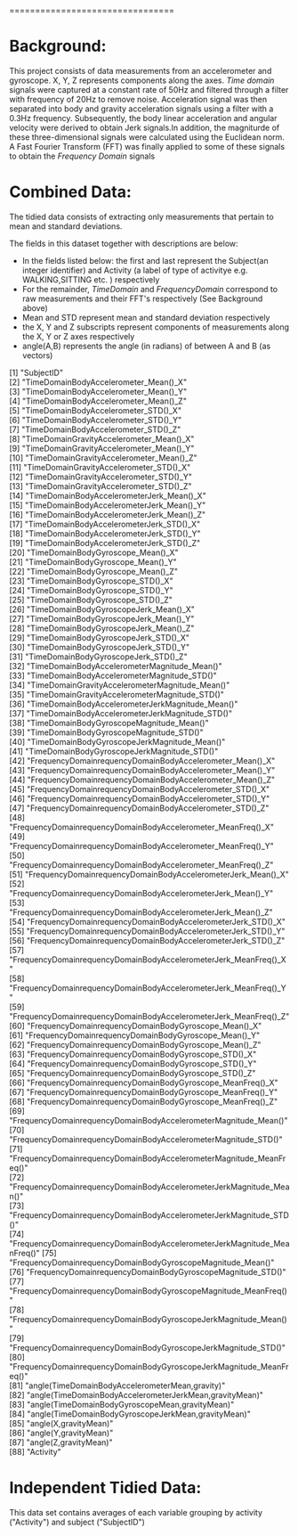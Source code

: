 ================================

 Background:
================================

This project consists of data measurements from an accelerometer and gyroscope. X, Y, Z represents components along the axes. *Time domain* signals were captured at a constant rate of 50Hz and filtered through a filter with frequency of 20Hz to remove noise.
Acceleration signal was then separated into body and gravity acceleration signals using a filter with a 0.3Hz frequency. Subsequently, the body linear acceleration and angular velocity were derived to obtain Jerk signals.In addition, the magniturde of these three-dimensional signals were calculated using the Euclidean norm. A Fast Fourier Transform (FFT) was finally applied to some of these signals to obtain the *Frequency Domain* signals

 Combined Data:
================================

The tidied data consists of extracting only measurements that pertain to mean and standard deviations.

The fields in this dataset together with descriptions are below:

 - In the fields listed below: the first and last represent the Subject(an integer identifier) and Activity (a label of type of activitye e.g. WALKING,SITTING etc. ) respectively
 - For the remainder, *TimeDomain* and *FrequencyDomain* correspond to raw measurements and their FFT's respectively (See Background above)
 - Mean and STD represent mean and standard deviation respectively
 - the X, Y and Z subscripts represent components of measurements along the X, Y or Z axes respectively
 - angle(A,B) represents the angle (in radians) of between A and B (as vectors)

 [1] "SubjectID"                                                             
 [2] "TimeDomainBodyAccelerometer_Mean()_X"                                  
 [3] "TimeDomainBodyAccelerometer_Mean()_Y"                                  
 [4] "TimeDomainBodyAccelerometer_Mean()_Z"                                  
 [5] "TimeDomainBodyAccelerometer_STD()_X"                                   
 [6] "TimeDomainBodyAccelerometer_STD()_Y"                                   
 [7] "TimeDomainBodyAccelerometer_STD()_Z"                                   
 [8] "TimeDomainGravityAccelerometer_Mean()_X"                               
 [9] "TimeDomainGravityAccelerometer_Mean()_Y"                               
[10] "TimeDomainGravityAccelerometer_Mean()_Z"                               
[11] "TimeDomainGravityAccelerometer_STD()_X"                                
[12] "TimeDomainGravityAccelerometer_STD()_Y"                                
[13] "TimeDomainGravityAccelerometer_STD()_Z"                                
[14] "TimeDomainBodyAccelerometerJerk_Mean()_X"                              
[15] "TimeDomainBodyAccelerometerJerk_Mean()_Y"                              
[16] "TimeDomainBodyAccelerometerJerk_Mean()_Z"                              
[17] "TimeDomainBodyAccelerometerJerk_STD()_X"                               
[18] "TimeDomainBodyAccelerometerJerk_STD()_Y"                               
[19] "TimeDomainBodyAccelerometerJerk_STD()_Z"                               
[20] "TimeDomainBodyGyroscope_Mean()_X"                                      
[21] "TimeDomainBodyGyroscope_Mean()_Y"                                      
[22] "TimeDomainBodyGyroscope_Mean()_Z"                                      
[23] "TimeDomainBodyGyroscope_STD()_X"                                       
[24] "TimeDomainBodyGyroscope_STD()_Y"                                       
[25] "TimeDomainBodyGyroscope_STD()_Z"                                       
[26] "TimeDomainBodyGyroscopeJerk_Mean()_X"                                  
[27] "TimeDomainBodyGyroscopeJerk_Mean()_Y"                                  
[28] "TimeDomainBodyGyroscopeJerk_Mean()_Z"                                  
[29] "TimeDomainBodyGyroscopeJerk_STD()_X"                                   
[30] "TimeDomainBodyGyroscopeJerk_STD()_Y"                                   
[31] "TimeDomainBodyGyroscopeJerk_STD()_Z"                                   
[32] "TimeDomainBodyAccelerometerMagnitude_Mean()"                           
[33] "TimeDomainBodyAccelerometerMagnitude_STD()"                            
[34] "TimeDomainGravityAccelerometerMagnitude_Mean()"                        
[35] "TimeDomainGravityAccelerometerMagnitude_STD()"                         
[36] "TimeDomainBodyAccelerometerJerkMagnitude_Mean()"                       
[37] "TimeDomainBodyAccelerometerJerkMagnitude_STD()"                        
[38] "TimeDomainBodyGyroscopeMagnitude_Mean()"                               
[39] "TimeDomainBodyGyroscopeMagnitude_STD()"                                
[40] "TimeDomainBodyGyroscopeJerkMagnitude_Mean()"                           
[41] "TimeDomainBodyGyroscopeJerkMagnitude_STD()"                            
[42] "FrequencyDomainrequencyDomainBodyAccelerometer_Mean()_X"               
[43] "FrequencyDomainrequencyDomainBodyAccelerometer_Mean()_Y"               
[44] "FrequencyDomainrequencyDomainBodyAccelerometer_Mean()_Z"               
[45] "FrequencyDomainrequencyDomainBodyAccelerometer_STD()_X"                
[46] "FrequencyDomainrequencyDomainBodyAccelerometer_STD()_Y"                
[47] "FrequencyDomainrequencyDomainBodyAccelerometer_STD()_Z"                
[48] "FrequencyDomainrequencyDomainBodyAccelerometer_MeanFreq()_X"           
[49] "FrequencyDomainrequencyDomainBodyAccelerometer_MeanFreq()_Y"           
[50] "FrequencyDomainrequencyDomainBodyAccelerometer_MeanFreq()_Z"           
[51] "FrequencyDomainrequencyDomainBodyAccelerometerJerk_Mean()_X"           
[52] "FrequencyDomainrequencyDomainBodyAccelerometerJerk_Mean()_Y"           
[53] "FrequencyDomainrequencyDomainBodyAccelerometerJerk_Mean()_Z"           
[54] "FrequencyDomainrequencyDomainBodyAccelerometerJerk_STD()_X"            
[55] "FrequencyDomainrequencyDomainBodyAccelerometerJerk_STD()_Y"            
[56] "FrequencyDomainrequencyDomainBodyAccelerometerJerk_STD()_Z"            
[57] "FrequencyDomainrequencyDomainBodyAccelerometerJerk_MeanFreq()_X"       
[58] "FrequencyDomainrequencyDomainBodyAccelerometerJerk_MeanFreq()_Y"       
[59] "FrequencyDomainrequencyDomainBodyAccelerometerJerk_MeanFreq()_Z"       
[60] "FrequencyDomainrequencyDomainBodyGyroscope_Mean()_X"                   
[61] "FrequencyDomainrequencyDomainBodyGyroscope_Mean()_Y"                   
[62] "FrequencyDomainrequencyDomainBodyGyroscope_Mean()_Z"                   
[63] "FrequencyDomainrequencyDomainBodyGyroscope_STD()_X"                    
[64] "FrequencyDomainrequencyDomainBodyGyroscope_STD()_Y"                    
[65] "FrequencyDomainrequencyDomainBodyGyroscope_STD()_Z"                    
[66] "FrequencyDomainrequencyDomainBodyGyroscope_MeanFreq()_X"               
[67] "FrequencyDomainrequencyDomainBodyGyroscope_MeanFreq()_Y"               
[68] "FrequencyDomainrequencyDomainBodyGyroscope_MeanFreq()_Z"               
[69] "FrequencyDomainrequencyDomainBodyAccelerometerMagnitude_Mean()"        
[70] "FrequencyDomainrequencyDomainBodyAccelerometerMagnitude_STD()"         
[71] "FrequencyDomainrequencyDomainBodyAccelerometerMagnitude_MeanFreq()"    
[72] "FrequencyDomainrequencyDomainBodyAccelerometerJerkMagnitude_Mean()"    
[73] "FrequencyDomainrequencyDomainBodyAccelerometerJerkMagnitude_STD()"     
[74] "FrequencyDomainrequencyDomainBodyAccelerometerJerkMagnitude_MeanFreq()"
[75] "FrequencyDomainrequencyDomainBodyGyroscopeMagnitude_Mean()"            
[76] "FrequencyDomainrequencyDomainBodyGyroscopeMagnitude_STD()"             
[77] "FrequencyDomainrequencyDomainBodyGyroscopeMagnitude_MeanFreq()"        
[78] "FrequencyDomainrequencyDomainBodyGyroscopeJerkMagnitude_Mean()"        
[79] "FrequencyDomainrequencyDomainBodyGyroscopeJerkMagnitude_STD()"         
[80] "FrequencyDomainrequencyDomainBodyGyroscopeJerkMagnitude_MeanFreq()"    
[81] "angle(TimeDomainBodyAccelerometerMean,gravity)"                        
[82] "angle(TimeDomainBodyAccelerometerJerkMean,gravityMean)"               
[83] "angle(TimeDomainBodyGyroscopeMean,gravityMean)"                        
[84] "angle(TimeDomainBodyGyroscopeJerkMean,gravityMean)"                    
[85] "angle(X,gravityMean)"                                                  
[86] "angle(Y,gravityMean)"                                                  
[87] "angle(Z,gravityMean)"                                                  
[88] "Activity"             

Independent Tidied Data:
================================

This data set contains averages of each variable grouping by activity ("Activity") and subject ("SubjectID")